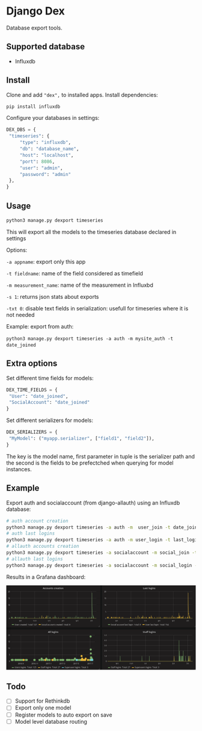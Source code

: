 # Django Dex

Database export tools.

## Supported database

- Influxdb

## Install

Clone and add `"dex",` to installed apps. Install dependencies:

   ```bash
   pip install influxdb
   ```

Configure your databases in settings:

   ```python
   DEX_DBS = {
    "timeseries": {
        "type": "influxdb",
        "db": "database_name",
        "host": "localhost",
        "port": 8086,
        "user": "admin",
        "password": "admin"
    },
   }
   ```
   
## Usage

   ```bash
   python3 manage.py dexport timeseries
   ```
   
This will export all the models to the timeseries database declared in settings

Options:

`-a appname`: export only this app

`-t fieldname`: name of the field considered as timefield

`-m measurement_name`: name of the measurement in Influxbd

`-s 1`: returns json stats about exports

`-txt 0`: disable text fields in serialization: usefull for timeseries where it is not needed

Example: export from auth:

`python3 manage.py dexport timeseries -a auth -m mysite_auth -t date_joined`

## Extra options

Set different time fields for models:

   ```python
   DEX_TIME_FIELDS = {
    "User": "date_joined",
    "SocialAccount": "date_joined"
   }
   ```
 
 Set different serializers for models:
 
   ```python
   DEX_SERIALIZERS = {
    "MyModel": ("myapp.serializer", ["field1", "field2"]),
   }
   ```
   
The key is the model name, first parameter in tuple is the serializer path and the second is the fields to be prefectched when
querying for model instances.

## Example

Export auth and socialaccount (from django-allauth) using an Influxdb database:

   ```bash
   # auth account creation
   python3 manage.py dexport timeseries -a auth -m  user_join -t date_joined -txt 0
   # auth last logins
   python3 manage.py dexport timeseries -a auth -m user_login -t last_login -txt 0
   # allauth accounts creation
   python3 manage.py dexport timeseries -a socialaccount -m social_join -t date_joined -txt 0
   # allauth last logins
   python3 manage.py dexport timeseries -a socialaccount -m social_login -t last_login -txt 0
   ```

Results in a Grafana dashboard:

![Dex auth dashboard screenshot](https://github.com/synw/django-dex/raw/master/doc/img/screenshot.png)

## Todo

- [ ] Support for Rethinkdb
- [ ] Export only one model
- [ ] Register models to auto export on save
- [ ] Model level database routing
